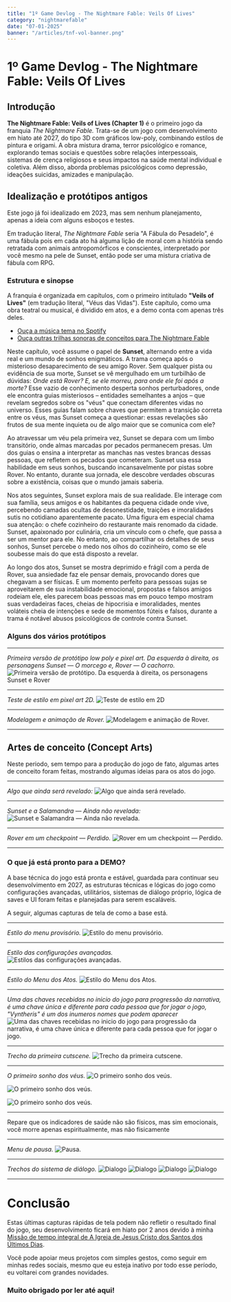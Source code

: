 ```yaml
---
title: "1º Game Devlog - The Nightmare Fable: Veils Of Lives"
category: "nightmarefable"
date: "07-01-2025"
banner: "/articles/tnf-vol-banner.png"
---
```


# 1º Game Devlog - The Nightmare Fable: Veils Of Lives

## Introdução

**The Nightmare Fable: Veils of Lives (Chapter 1)** é o primeiro jogo da franquia _The Nightmare Fable._ Trata-se de um jogo com desenvolvimento em hiato até 2027, do tipo 3D com gráficos low-poly, combinando estilos de pintura e origami. A obra mistura drama, terror psicológico e romance, explorando temas sociais e questões sobre relações interpessoais, sistemas de crença religiosos e seus impactos na saúde mental individual e coletiva. Além disso, aborda problemas psicológicos como depressão, ideações suicidas, amizades e manipulação.

## Idealização e protótipos antigos

Este jogo já foi idealizado em 2023, mas sem nenhum planejamento, apenas a ideia com alguns esboços e testes.

Em tradução literal, _The Nightmare Fable_ seria "A Fábula do Pesadelo", é uma fábula pois em cada ato há alguma lição de moral com a história sendo retratada com animais antropomórficos e conscientes, interpretado por você mesmo na pele de Sunset, então pode ser uma mistura criativa de fábula com RPG.

### Estrutura e sinopse

A franquia é organizada em capítulos, com o primeiro intitulado **"Veils of Lives"** (em tradução literal, "Véus das Vidas"). Este capítulo, como uma obra teatral ou musical, é dividido em atos, e a demo conta com apenas três deles.

- [Ouça a música tema no Spotify](https://open.spotify.com/intl-pt/track/1hfK5ceTZYt9sG2TjWEZ4I?si=5e21521a130f4f92)
- [Ouça outras trilhas sonoras de conceitos para The Nightmare Fable](/arts/music)

Neste capítulo, você assume o papel de **Sunset**, alternando entre a vida real e um mundo de sonhos enigmáticos. A trama começa após o misterioso desaparecimento de seu amigo Rover. Sem qualquer pista ou evidência de sua morte, Sunset se vê mergulhado em um turbilhão de dúvidas: *Onde está Rover? E, se ele morreu, para onde ele foi após a morte?* Esse vazio de conhecimento desperta sonhos perturbadores, onde ele encontra guias misteriosos – entidades semelhantes a anjos – que revelam segredos sobre os "véus" que conectam diferentes vidas no universo. Esses guias falam sobre chaves que permitem a transição correta entre os véus, mas Sunset começa a questionar: essas revelações são frutos de sua mente inquieta ou de algo maior que se comunica com ele?  

Ao atravessar um véu pela primeira vez, Sunset se depara com um limbo transitório, onde almas marcadas por pecados permanecem presas. Um dos guias o ensina a interpretar as manchas nas vestes brancas dessas pessoas, que refletem os pecados que cometeram. Sunset usa essa habilidade em seus sonhos, buscando incansavelmente por pistas sobre Rover. No entanto, durante sua jornada, ele descobre verdades obscuras sobre a existência, coisas que o mundo jamais saberia.  

Nos atos seguintes, Sunset explora mais de sua realidade. Ele interage com sua família, seus amigos e os habitantes da pequena cidade onde vive, percebendo camadas ocultas de desonestidade, traições e imoralidades sutis no cotidiano aparentemente pacato. Uma figura em especial chama sua atenção: o chefe cozinheiro do restaurante mais renomado da cidade. Sunset, apaixonado por culinária, cria um vínculo com o chefe, que passa a ser um mentor para ele. No entanto, ao compartilhar os detalhes de seus sonhos, Sunset percebe o medo nos olhos do cozinheiro, como se ele soubesse mais do que está disposto a revelar.

Ao longo dos atos, Sunset se mostra deprimido e frágil com a perda de Rover, sua ansiedade faz ele pensar demais, provocando dores que chegavam a ser físicas. E um momento perfeito para pessoas sujas se aproveitarem de sua instabilidade emocional, propostas e falsos amigos rodeiam ele, eles parecem boas pessoas mas em pouco tempo mostram suas verdadeiras faces, cheias de hipocrisia e imoralidades, mentes voláteis cheia de intenções e sede de momentos fúteis e falsos, durante a trama é notável abusos psicológicos de controle contra Sunset.

### Alguns dos vários protótipos

---

_Primeira versão de protótipo low poly e pixel art. Da esquerda à direita, os personagens Sunset — O morcego e, Rover — O cachorro._
![Primeira versão de protótipo. Da esquerda à direita, os personagens Sunset e Rover](/articles/tnf-vol/old-tnf.jpg)

---

_Teste de estilo em pixel art 2D._
![Teste de estilo em 2D](/articles/tnf-vol/old-tnf3.png)

---

_Modelagem e animação de Rover._
![Modelagem e animação de Rover.](/articles/tnf-vol/old-tnf2.jpg)

---

## Artes de conceito (Concept Arts)

Neste periodo, sem tempo para a produção do jogo de fato, algumas artes de conceito foram feitas, mostrando algumas ideias para os atos do jogo.

---

_Algo que ainda será revelado:_
![Algo que ainda será revelado.](/artistic/arts/1.png)

---

_Sunset e a Salamandra — Ainda não revelada:_
![Sunset e Salamandra — Ainda não revelada.](/artistic/arts/2.png)

---

_Rover em um checkpoint — Perdido._
![Rover em um checkpoint — Perdido.](/artistic/arts/rover.png)

---

### O que já está pronto para a DEMO?

A base técnica do jogo está pronta e estável, guardada para continuar seu desenvolvimento em 2027, as estruturas técnicas e lógicas do jogo como configurações avançadas, utilitários, sistemas de diálogo próprio, lógica de saves e UI foram feitas e planejadas para serem escaláveis. 

A seguir, algumas capturas de tela de como a base está.

---

_Estilo do menu provisório._
![Estilo do menu provisório.](/articles/tnf-vol/1.png)

---

_Estilo das configurações avançadas._
![Estilos das configurações avançadas.](/articles/tnf-vol/2.png)

---

_Estilo do Menu dos Atos._
![Estilo do Menu dos Atos.](/articles/tnf-vol/3.png)

---

_Uma das chaves recebidas no inicio do jogo para progressão da narrativa, é uma chave única e diferente para cada pessoa que for jogar o jogo, "Vyntheris" é um dos inumeros nomes que podem aparecer_
![Uma das chaves recebidas no inicio do jogo para progressão da narrativa, é uma chave única e diferente para cada pessoa que for jogar o jogo.](/articles/tnf-vol/4.png)

---

_Trecho da primeira cutscene._
![Trecho da primeira cutscene.](/articles/tnf-vol/5.png)

---

_O primeiro sonho dos véus._
![O primeiro sonho dos veús.](/articles/tnf-vol/6.png)

![O primeiro sonho dos veús.](/articles/tnf-vol/7.png)

![O primeiro sonho dos veús.](/articles/tnf-vol/8.png)

---

Repare que os indicadores de saúde não são físicos, mas sim emocionais, você morre apenas espiritualmente, mas não fisicamente

---

_Menu de pausa._
![Pausa.](/articles/tnf-vol/9.png)

---

_Trechos do sistema de diálogo._
![Dialogo](/articles/tnf-vol/dialog1.png)
![Dialogo](/articles/tnf-vol/dialog2.png)
![Dialogo](/articles/tnf-vol/dialog3.png)
![Dialogo](/articles/tnf-vol/dialog4.png)

---

# Conclusão

Estas últimas capturas rápidas de tela podem não refletir o resultado final do jogo, seu desenvolvimento ficará em hiato por 2 anos devido à minha [Missão de tempo integral de A Igreja de Jesus Cristo dos Santos dos Últimos Dias]("/blog/mission").

Você pode apoiar meus projetos com simples gestos, como seguir em minhas redes sociais, mesmo que eu esteja inativo por todo esse período, eu voltarei com grandes novidades.

### Muito obrigado por ler até aqui!